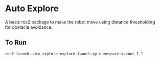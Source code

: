 # Auto Explore

A basic ros2 package to make the robot move using distance thresholding for obstacle avoidance.

## To Run

```bash
ros2 launch auto_explore explore.launch.py namespace:=scout_1_1
```